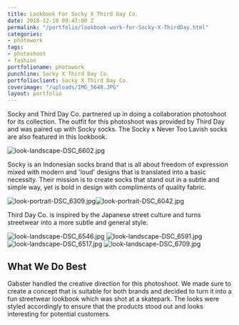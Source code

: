 ```yaml
---
title: Lookbook For Socky X Third Day Co.
date: 2018-12-10 09:47:00 Z
permalink: "/portfolio/lookbook-work-for-Socky-X-ThirdDay.html"
categories:
- photowork
tags:
- photoshoot
- fashion
portfolioname: photowork
punchline: Socky X Third Day Co.
portfolioclient: Socky X Third Day Co.
coverimage: "/uploads/IMG_5648.JPG"
layout: portfolio
---
```


Socky and Third Day Co. partnered up in doing a collaboration photoshoot for its collection. The outfit for this photoshoot was provided by Third Day and was paired up with Socky socks. The Socky x Never Too Lavish socks are also featured in this lookbook.

![look-landscape-DSC_6602.jpg](/uploads/look-landscape-DSC_6602.jpg)

Socky is an Indonesian socks brand that is all about freedom of expression mixed with modern and 'loud' designs that is translated into a basic necessity. Their mission is to create socks that stand out in a subtle and simple way, yet is bold in design with compliments of quality fabric.

![look-portrait-DSC_6309.jpg](/uploads/look-portrait-DSC_6309.jpg)![look-portrait-DSC_6042.jpg](/uploads/look-portrait-DSC_6042.jpg)

Third Day Co. is inspired by the Japanese street culture and turns streetwear into a more subtle and general style. 

![look-landscape-DSC_6546.jpg](/uploads/look-landscape-DSC_6546.jpg)
![look-landscape-DSC_6591.jpg](/uploads/look-landscape-DSC_6591.jpg)
![look-landscape-DSC_6517.jpg](/uploads/look-landscape-DSC_6517.jpg)
![look-landscape-DSC_6709.jpg](/uploads/look-landscape-DSC_6709.jpg)

## What We Do Best
Gabster handled the creative direction for this photoshoot. We made sure to create a concept that is suitable for both brands and decided to turn it into a fun streetwear lookbook which was shot at a skatepark. The looks were styled accordingly to ensure that the products stood out and looks interesting for potential customers. 


